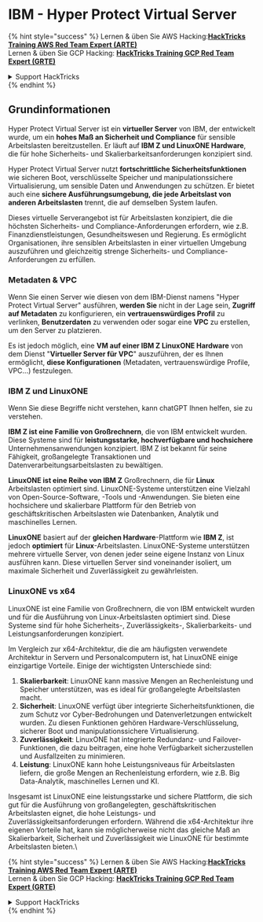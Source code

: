 # IBM - Hyper Protect Virtual Server

{% hint style="success" %}
Lernen & üben Sie AWS Hacking:<img src="../../.gitbook/assets/image (1) (1) (1) (1).png" alt="" data-size="line">[**HackTricks Training AWS Red Team Expert (ARTE)**](https://training.hacktricks.xyz/courses/arte)<img src="../../.gitbook/assets/image (1) (1) (1) (1).png" alt="" data-size="line">\
Lernen & üben Sie GCP Hacking: <img src="../../.gitbook/assets/image (2) (1).png" alt="" data-size="line">[**HackTricks Training GCP Red Team Expert (GRTE)**<img src="../../.gitbook/assets/image (2) (1).png" alt="" data-size="line">](https://training.hacktricks.xyz/courses/grte)

<details>

<summary>Support HackTricks</summary>

* Überprüfen Sie die [**Abonnementpläne**](https://github.com/sponsors/carlospolop)!
* **Treten Sie der** 💬 [**Discord-Gruppe**](https://discord.gg/hRep4RUj7f) oder der [**Telegram-Gruppe**](https://t.me/peass) bei oder **folgen** Sie uns auf **Twitter** 🐦 [**@hacktricks\_live**](https://twitter.com/hacktricks_live)**.**
* **Teilen Sie Hacking-Tricks, indem Sie PRs an die** [**HackTricks**](https://github.com/carlospolop/hacktricks) und [**HackTricks Cloud**](https://github.com/carlospolop/hacktricks-cloud) GitHub-Repos senden.

</details>
{% endhint %}

## Grundinformationen

Hyper Protect Virtual Server ist ein **virtueller Server** von IBM, der entwickelt wurde, um ein **hohes Maß an Sicherheit und Compliance** für sensible Arbeitslasten bereitzustellen. Er läuft auf **IBM Z und LinuxONE Hardware**, die für hohe Sicherheits- und Skalierbarkeitsanforderungen konzipiert sind.

Hyper Protect Virtual Server nutzt **fortschrittliche Sicherheitsfunktionen** wie sicheren Boot, verschlüsselte Speicher und manipulationssichere Virtualisierung, um sensible Daten und Anwendungen zu schützen. Er bietet auch eine **sichere Ausführungsumgebung, die jede Arbeitslast von anderen Arbeitslasten** trennt, die auf demselben System laufen.

Dieses virtuelle Serverangebot ist für Arbeitslasten konzipiert, die die höchsten Sicherheits- und Compliance-Anforderungen erfordern, wie z.B. Finanzdienstleistungen, Gesundheitswesen und Regierung. Es ermöglicht Organisationen, ihre sensiblen Arbeitslasten in einer virtuellen Umgebung auszuführen und gleichzeitig strenge Sicherheits- und Compliance-Anforderungen zu erfüllen.

### Metadaten & VPC

Wenn Sie einen Server wie diesen von dem IBM-Dienst namens "Hyper Protect Virtual Server" ausführen, **werden Sie** nicht in der Lage sein, **Zugriff auf Metadaten** zu konfigurieren, ein **vertrauenswürdiges Profil** zu verlinken, **Benutzerdaten** zu verwenden oder sogar eine **VPC** zu erstellen, um den Server zu platzieren.

Es ist jedoch möglich, eine **VM auf einer IBM Z LinuxONE Hardware** von dem Dienst "**Virtueller Server für VPC**" auszuführen, der es Ihnen ermöglicht, **diese Konfigurationen** (Metadaten, vertrauenswürdige Profile, VPC...) festzulegen.

### IBM Z und LinuxONE

Wenn Sie diese Begriffe nicht verstehen, kann chatGPT Ihnen helfen, sie zu verstehen.

**IBM Z ist eine Familie von Großrechnern**, die von IBM entwickelt wurden. Diese Systeme sind für **leistungsstarke, hochverfügbare und hochsichere** Unternehmensanwendungen konzipiert. IBM Z ist bekannt für seine Fähigkeit, großangelegte Transaktionen und Datenverarbeitungsarbeitslasten zu bewältigen.

**LinuxONE ist eine Reihe von IBM Z** Großrechnern, die für **Linux** Arbeitslasten optimiert sind. LinuxONE-Systeme unterstützen eine Vielzahl von Open-Source-Software, -Tools und -Anwendungen. Sie bieten eine hochsichere und skalierbare Plattform für den Betrieb von geschäftskritischen Arbeitslasten wie Datenbanken, Analytik und maschinelles Lernen.

**LinuxONE** basiert auf der **gleichen Hardware**-Plattform wie **IBM Z**, ist jedoch **optimiert** für **Linux**-Arbeitslasten. LinuxONE-Systeme unterstützen mehrere virtuelle Server, von denen jeder seine eigene Instanz von Linux ausführen kann. Diese virtuellen Server sind voneinander isoliert, um maximale Sicherheit und Zuverlässigkeit zu gewährleisten.

### LinuxONE vs x64

LinuxONE ist eine Familie von Großrechnern, die von IBM entwickelt wurden und für die Ausführung von Linux-Arbeitslasten optimiert sind. Diese Systeme sind für hohe Sicherheits-, Zuverlässigkeits-, Skalierbarkeits- und Leistungsanforderungen konzipiert.

Im Vergleich zur x64-Architektur, die die am häufigsten verwendete Architektur in Servern und Personalcomputern ist, hat LinuxONE einige einzigartige Vorteile. Einige der wichtigsten Unterschiede sind:

1. **Skalierbarkeit**: LinuxONE kann massive Mengen an Rechenleistung und Speicher unterstützen, was es ideal für großangelegte Arbeitslasten macht.
2. **Sicherheit**: LinuxONE verfügt über integrierte Sicherheitsfunktionen, die zum Schutz vor Cyber-Bedrohungen und Datenverletzungen entwickelt wurden. Zu diesen Funktionen gehören Hardware-Verschlüsselung, sicherer Boot und manipulationssichere Virtualisierung.
3. **Zuverlässigkeit**: LinuxONE hat integrierte Redundanz- und Failover-Funktionen, die dazu beitragen, eine hohe Verfügbarkeit sicherzustellen und Ausfallzeiten zu minimieren.
4. **Leistung**: LinuxONE kann hohe Leistungsniveaus für Arbeitslasten liefern, die große Mengen an Rechenleistung erfordern, wie z.B. Big Data-Analytik, maschinelles Lernen und KI.

Insgesamt ist LinuxONE eine leistungsstarke und sichere Plattform, die sich gut für die Ausführung von großangelegten, geschäftskritischen Arbeitslasten eignet, die hohe Leistungs- und Zuverlässigkeitsanforderungen erfordern. Während die x64-Architektur ihre eigenen Vorteile hat, kann sie möglicherweise nicht das gleiche Maß an Skalierbarkeit, Sicherheit und Zuverlässigkeit wie LinuxONE für bestimmte Arbeitslasten bieten.\\

{% hint style="success" %}
Lernen & üben Sie AWS Hacking:<img src="../../.gitbook/assets/image (1) (1) (1) (1).png" alt="" data-size="line">[**HackTricks Training AWS Red Team Expert (ARTE)**](https://training.hacktricks.xyz/courses/arte)<img src="../../.gitbook/assets/image (1) (1) (1) (1).png" alt="" data-size="line">\
Lernen & üben Sie GCP Hacking: <img src="../../.gitbook/assets/image (2) (1).png" alt="" data-size="line">[**HackTricks Training GCP Red Team Expert (GRTE)**<img src="../../.gitbook/assets/image (2) (1).png" alt="" data-size="line">](https://training.hacktricks.xyz/courses/grte)

<details>

<summary>Support HackTricks</summary>

* Überprüfen Sie die [**Abonnementpläne**](https://github.com/sponsors/carlospolop)!
* **Treten Sie der** 💬 [**Discord-Gruppe**](https://discord.gg/hRep4RUj7f) oder der [**Telegram-Gruppe**](https://t.me/peass) bei oder **folgen** Sie uns auf **Twitter** 🐦 [**@hacktricks\_live**](https://twitter.com/hacktricks_live)**.**
* **Teilen Sie Hacking-Tricks, indem Sie PRs an die** [**HackTricks**](https://github.com/carlospolop/hacktricks) und [**HackTricks Cloud**](https://github.com/carlospolop/hacktricks-cloud) GitHub-Repos senden.

</details>
{% endhint %}
